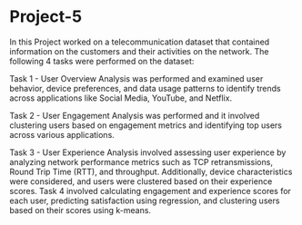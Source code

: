 # Project-5

In this Project worked on a telecommunication dataset that contained information on the customers and their activities on the network. The following 4 tasks were performed on the dataset:

Task 1 - User Overview Analysis was performed and  examined user behavior, device preferences, and data usage patterns to identify trends across applications like Social Media, YouTube, and Netflix.

Task 2 - User Engagement Analysis was performed and it involved clustering users based on engagement metrics and identifying top users across various applications.

Task 3 - User Experience Analysis involved assessing user experience by analyzing network performance metrics such as TCP retransmissions, Round Trip Time (RTT), and throughput. Additionally, device characteristics were considered, and users were clustered based on their experience scores.
Task 4 involved calculating engagement and experience scores for each user, predicting satisfaction using regression, and clustering users based on their scores using k-means.





